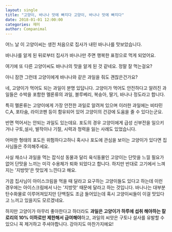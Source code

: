```yaml
---
layout: single
title: "고양이, 바나나 맛에 빠지다 고양이, 바나나 맛에 빠지다"
date: 2018-01-01 12:00:00
categories: 재미
author: Companimal
---
```


어느 날 이 고양이씨는 생전 처음으로 집사가 내민 바나나를 맛보았습니다.

[](https://www.youtube.com/watch?time_continue=2&v=Knem0Hkmh7Q)

바나나를 알게 된 뒤로부터 집사가 바나나만 주면 행복한 표정으로 먹게 되었어요.

[](https://www.youtube.com/watch?time_continue=1&v=JeTzsy2IrRM)

여기에 또 다른 고양이씨도 바나나의 맛을 알게 된 것 같네요. 정말 잘 먹는걸요?

아니 잠깐 그런데 고양이에게 바나나와 같은 과일을 줘도 괜찮은건가요?

네, 고양이가 먹어도 되는 과일이 분명 있답니다. 고양이가 먹어도 안전하다고 알려진 과일들은 수박을 포함한 멜론류의 과일, 블루베리, 복숭아, 딸기, 바나나 정도라고 합니다.

특히 멜론류는 고양이에게 가장 안전한 과일로 알려져 있으며 이러한 과일에는 비타민 C,A, 포타슘, 라이코펜 등이 함유되어 있어 고양이의 건강에 도움을 줄 수 있다는군요.

반면 먹어서는 안되는 과일도 있는데요. 포도의 경우 고양이에게 급성 신부전을 일으키거나 구토,설사, 발작이나 기절, 시력과 청력을 잃는 사례도 있었습니다.

어떠한 형태의 포도든 위험하다고하니 혹시나 포도에 관심을 보이는 고양이가 있다면 집사님들은 주의해주세요.

사실 채소나 과일을 먹는 잡식성 동물과 달리 육식동물인 고양이는 단맛을 느낄 필요가 없어 단맛을 느끼는 미각 수용체가 퇴화 되었다고 합니다. 하지만 반대로 고기에서 느껴지는 '지방맛'은 맛있게 느낀다고 해요.

가끔 집사님이 아이스크림을 먹을 때 달라고 요구하는 고양이들도 있다고 하는데 이런 경우에는 아이스크림에서 나는 '지방맛' 때문에 달라고 하는 것입니다. 바나나는 대부분 탄수화물로 이루어져있지만 단백질도 조금 들어있는데 혹시 고양이씨들이 이걸 맛있다고 느끼고 있을지도 모르겠네요.

하지만 고양이가 아무리 좋아한다고 하더라도 **과일은 고양이가 하루에 섭취 해야하는 칼로리의 10% 이하로만 제한해서 급여해야**하고, 과일의 씨앗은 구토나 설사를 유발할 수 있으니 꼭 제거하고 주셔야합니다. 강아지도 마찬가지에요!
